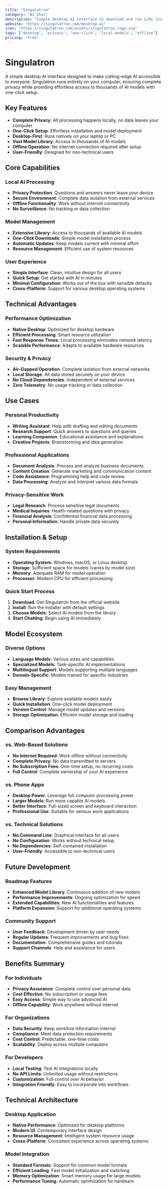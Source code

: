 ```yaml
---
title: "Singulatron"
category: "AI Chat"
description: "Simple desktop AI interface to download and run LLMs locally with one-click setup and complete privacy"
website: "https://singulatron.com/desktop-ai"
icon: "https://singulatron.com/assets/singulatron_logo.svg"
tags: ["desktop", "privacy", "one-click", "local-models", "offline"]
pricing: "Free"
---
```


# Singulatron

A simple desktop AI interface designed to make cutting-edge AI accessible to everyone. Singulatron runs entirely on your computer, ensuring complete privacy while providing effortless access to thousands of AI models with one-click setup.

## Key Features

- **Complete Privacy**: All processing happens locally, no data leaves your computer
- **One-Click Setup**: Effortless installation and model deployment
- **Desktop-First**: Runs natively on your laptop or PC
- **Vast Model Library**: Access to thousands of AI models
- **Offline Operation**: No internet connection required after setup
- **User-Friendly**: Designed for non-technical users

## Core Capabilities

### Local AI Processing
- **Privacy Protection**: Questions and answers never leave your device
- **Secure Environment**: Complete data isolation from external services
- **Offline Functionality**: Work without internet connectivity
- **No Surveillance**: No tracking or data collection

### Model Management
- **Extensive Library**: Access to thousands of available AI models
- **One-Click Downloads**: Simple model installation process
- **Automatic Updates**: Keep models current with minimal effort
- **Resource Management**: Efficient use of system resources

### User Experience
- **Simple Interface**: Clean, intuitive design for all users
- **Quick Setup**: Get started with AI in minutes
- **Minimal Configuration**: Works out of the box with sensible defaults
- **Cross-Platform**: Support for various desktop operating systems

## Technical Advantages

### Performance Optimization
- **Native Desktop**: Optimized for desktop hardware
- **Efficient Processing**: Smart resource utilization
- **Fast Response Times**: Local processing eliminates network latency
- **Scalable Performance**: Adapts to available hardware resources

### Security & Privacy
- **Air-Gapped Operation**: Complete isolation from external networks
- **Local Storage**: All data stored securely on your device
- **No Cloud Dependencies**: Independent of external services
- **Zero Telemetry**: No usage tracking or data collection

## Use Cases

### Personal Productivity
- **Writing Assistant**: Help with drafting and editing documents
- **Research Support**: Quick answers to questions and queries
- **Learning Companion**: Educational assistance and explanations
- **Creative Projects**: Brainstorming and idea generation

### Professional Applications
- **Document Analysis**: Process and analyze business documents
- **Content Creation**: Generate marketing and communication content
- **Code Assistance**: Programming help and code review
- **Data Processing**: Analyze and interpret various data formats

### Privacy-Sensitive Work
- **Legal Research**: Process sensitive legal documents
- **Medical Inquiries**: Health-related questions with privacy
- **Financial Analysis**: Confidential financial data processing
- **Personal Information**: Handle private data securely

## Installation & Setup

### System Requirements
- **Operating System**: Windows, macOS, or Linux desktop
- **Storage**: Sufficient space for models (varies by model size)
- **Memory**: Adequate RAM for model operation
- **Processor**: Modern CPU for efficient processing

### Quick Start Process
1. **Download**: Get Singulatron from the official website
2. **Install**: Run the installer with default settings
3. **Choose Models**: Select AI models from the library
4. **Start Chatting**: Begin using AI immediately

## Model Ecosystem

### Diverse Options
- **Language Models**: Various sizes and capabilities
- **Specialized Models**: Task-specific AI implementations
- **Multilingual Support**: Models supporting multiple languages
- **Domain-Specific**: Models trained for specific industries

### Easy Management
- **Browse Library**: Explore available models easily
- **Quick Installation**: One-click model deployment
- **Version Control**: Manage model updates and versions
- **Storage Optimization**: Efficient model storage and loading

## Comparison Advantages

### vs. Web-Based Solutions
- **No Internet Required**: Work offline without connectivity
- **Complete Privacy**: No data transmitted to servers
- **No Subscription Fees**: One-time setup, no recurring costs
- **Full Control**: Complete ownership of your AI experience

### vs. Phone Apps
- **Desktop Power**: Leverage full computer processing power
- **Larger Models**: Run more capable AI models
- **Better Interface**: Full-sized screen and keyboard interaction
- **Professional Use**: Suitable for serious work applications

### vs. Technical Solutions
- **No Command Line**: Graphical interface for all users
- **No Configuration**: Works without technical setup
- **No Dependencies**: Self-contained installation
- **User-Friendly**: Accessible to non-technical users

## Future Development

### Roadmap Features
- **Enhanced Model Library**: Continuous addition of new models
- **Performance Improvements**: Ongoing optimization for speed
- **Extended Capabilities**: New AI functionalities and features
- **Platform Expansion**: Support for additional operating systems

### Community Support
- **User Feedback**: Development driven by user needs
- **Regular Updates**: Frequent improvements and bug fixes
- **Documentation**: Comprehensive guides and tutorials
- **Support Channels**: Help and assistance for users

## Benefits Summary

### For Individuals
- **Privacy Assurance**: Complete control over personal data
- **Cost Effective**: No subscription or usage fees
- **Easy Access**: Simple way to use advanced AI
- **Offline Capability**: Work anywhere without internet

### For Organizations
- **Data Security**: Keep sensitive information internal
- **Compliance**: Meet data protection requirements
- **Cost Control**: Predictable, one-time costs
- **Scalability**: Deploy across multiple computers

### For Developers
- **Local Testing**: Test AI integrations locally
- **No API Limits**: Unlimited usage without restrictions
- **Customization**: Full control over AI behavior
- **Integration Friendly**: Easy to incorporate into workflows

## Technical Architecture

### Desktop Application
- **Native Performance**: Optimized for desktop platforms
- **Modern UI**: Contemporary interface design
- **Resource Management**: Intelligent system resource usage
- **Cross-Platform**: Consistent experience across operating systems

### Model Integration
- **Standard Formats**: Support for common model formats
- **Efficient Loading**: Fast model initialization and switching
- **Memory Optimization**: Smart memory usage for large models
- **Performance Tuning**: Automatic optimization for hardware
